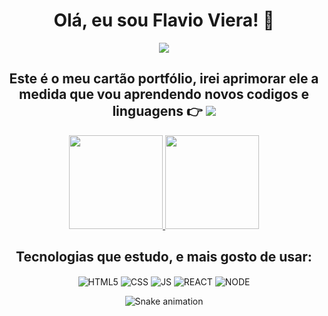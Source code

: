 <div><h1 align="center">Olá, eu sou Flavio Viera! 🖖</h1></div>
<div align="center">
<a href="https://www.instagram.com/flavio.g.viera/" target="_blank"><img src="https://img.shields.io/badge/-Instagram-%23E4405F?style=for-the-badge&logo=instagram&logoColor=white" target="_blank"></a>
  

<h2 align="center">Este é o meu cartão portfólio, irei aprimorar ele a medida que vou aprendendo novos codigos e linguagens 👉 
<a href="https://flavioviera.github.io/Meu-cartao-pessoal/" target="_blank"><img src="https://badgen.net/badge/Portfólio/Flavio/:blue?" target="_blank"></a> 
</h2>
<div>
<a href="https://github.com/FlavioViera">
    <img height="150em" src="https://github-readme-stats.vercel.app/api?username=flavioviera&count_private=true&include_all_commits=true&show_icons=true&theme=dracula&hide_border=false&show_owner=true"/>
    <img height="150em" src="https://github-readme-stats.vercel.app/api/top-langs/?username=flavioviera&theme=highcontrast&hide_border=false&&layout=compact"/>
  </a>
</div>

## Tecnologias que estudo, e mais gosto de usar: 

<div style= "display:inline-block">
<img align="center" alt="HTML5" src="https://img.shields.io/badge/HTML5-E34F26?style=for-the-badge&logo=html5&logoColor=white" />
<img align="center" alt="CSS" src="https://img.shields.io/badge/CSS3-1572B6?style=for-the-badge&logo=css3&logoColor=white" />
<img align="center" alt="JS" src="https://img.shields.io/badge/JavaScript-F7DF1E?style=for-the-badge&logo=javascript&logoColor=black" />
<img align="center" alt="REACT" src="https://img.shields.io/badge/React-20232A?style=for-the-badge&logo=react&logoColor=61DAFB" />
<img align="center" alt="NODE" src="https://img.shields.io/badge/Node.js-43853D?style=for-the-badge&logo=node.js&logoColor=white" />
  
  </div>
  
  <div align="center">
  
![Snake animation](https://github.com/danielbped/danielbped/blob/output/github-contribution-grid-snake.svg)
  
</div>

